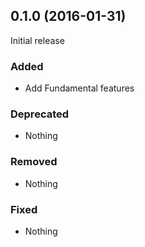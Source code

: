 ## 0.1.0 (2016-01-31)

Initial release

### Added

- Add Fundamental features

### Deprecated

- Nothing

### Removed

- Nothing

### Fixed

- Nothing
